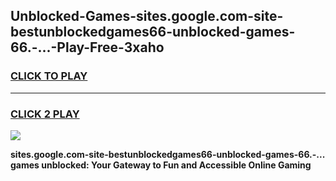 
## Unblocked-Games-sites.google.com-site-bestunblockedgames66-unblocked-games-66.-...-Play-Free-3xaho
<h3>
<a href="https://premium76.site?title=sites.google.com-site-bestunblockedgames66-unblocked-games-66.-...&ref=10A">CLICK TO PLAY</a></h3>
<hr>

<h3>
<a href="https://premium76.site?title=sites.google.com-site-bestunblockedgames66-unblocked-games-66.-...&ref=10A">CLICK 2 PLAY</a>
  
</h3>

<a href="https://premium76.site?title=sites.google.com-site-bestunblockedgames66-unblocked-games-66.-...&ref=10A"><img src="https://clearcache.store/games.png"></a>


**sites.google.com-site-bestunblockedgames66-unblocked-games-66.-... games unblocked: Your Gateway to Fun and Accessible Online Gaming**
